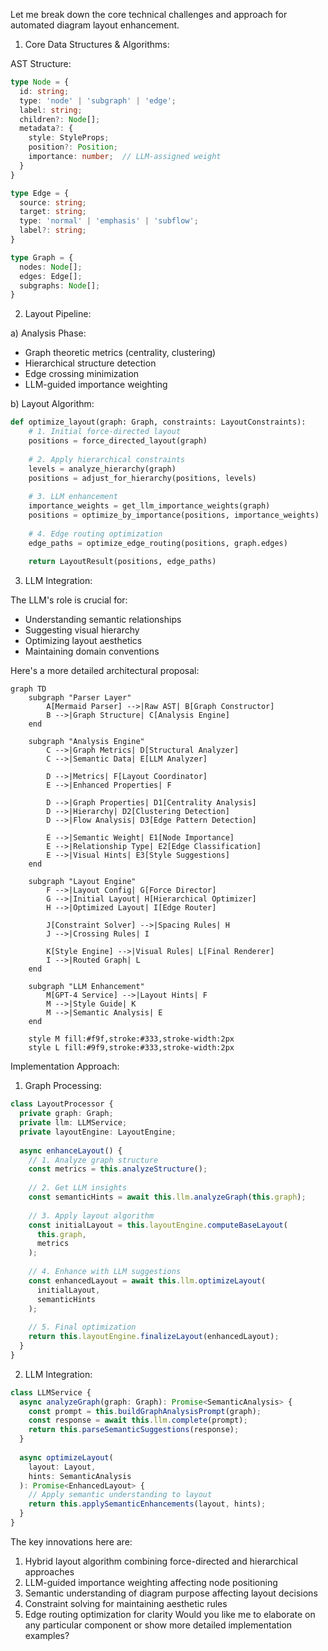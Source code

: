 Let me break down the core technical challenges and approach for automated diagram layout enhancement.

1. Core Data Structures & Algorithms:

AST Structure:
```typescript
type Node = {
  id: string;
  type: 'node' | 'subgraph' | 'edge';
  label: string;
  children?: Node[];
  metadata?: {
    style: StyleProps;
    position?: Position;
    importance: number;  // LLM-assigned weight
  }
}

type Edge = {
  source: string;
  target: string;
  type: 'normal' | 'emphasis' | 'subflow';
  label?: string;
}

type Graph = {
  nodes: Node[];
  edges: Edge[];
  subgraphs: Node[];
}
```

2. Layout Pipeline:

a) Analysis Phase:
- Graph theoretic metrics (centrality, clustering)
- Hierarchical structure detection
- Edge crossing minimization
- LLM-guided importance weighting

b) Layout Algorithm:
```python
def optimize_layout(graph: Graph, constraints: LayoutConstraints):
    # 1. Initial force-directed layout
    positions = force_directed_layout(graph)
    
    # 2. Apply hierarchical constraints
    levels = analyze_hierarchy(graph)
    positions = adjust_for_hierarchy(positions, levels)
    
    # 3. LLM enhancement
    importance_weights = get_llm_importance_weights(graph)
    positions = optimize_by_importance(positions, importance_weights)
    
    # 4. Edge routing optimization
    edge_paths = optimize_edge_routing(positions, graph.edges)
    
    return LayoutResult(positions, edge_paths)
```

3. LLM Integration:

The LLM's role is crucial for:
- Understanding semantic relationships
- Suggesting visual hierarchy
- Optimizing layout aesthetics
- Maintaining domain conventions

Here's a more detailed architectural proposal:

```mermaid
graph TD
    subgraph "Parser Layer"
        A[Mermaid Parser] -->|Raw AST| B[Graph Constructor]
        B -->|Graph Structure| C[Analysis Engine]
    end

    subgraph "Analysis Engine"
        C -->|Graph Metrics| D[Structural Analyzer]
        C -->|Semantic Data| E[LLM Analyzer]
        
        D -->|Metrics| F[Layout Coordinator]
        E -->|Enhanced Properties| F
        
        D -->|Graph Properties| D1[Centrality Analysis]
        D -->|Hierarchy| D2[Clustering Detection]
        D -->|Flow Analysis| D3[Edge Pattern Detection]
        
        E -->|Semantic Weight| E1[Node Importance]
        E -->|Relationship Type| E2[Edge Classification]
        E -->|Visual Hints| E3[Style Suggestions]
    end

    subgraph "Layout Engine"
        F -->|Layout Config| G[Force Director]
        G -->|Initial Layout| H[Hierarchical Optimizer]
        H -->|Optimized Layout| I[Edge Router]
        
        J[Constraint Solver] -->|Spacing Rules| H
        J -->|Crossing Rules| I
        
        K[Style Engine] -->|Visual Rules| L[Final Renderer]
        I -->|Routed Graph| L
    end
    
    subgraph "LLM Enhancement"
        M[GPT-4 Service] -->|Layout Hints| F
        M -->|Style Guide| K
        M -->|Semantic Analysis| E
    end

    style M fill:#f9f,stroke:#333,stroke-width:2px
    style L fill:#9f9,stroke:#333,stroke-width:2px

```

Implementation Approach:

1. Graph Processing:
```typescript
class LayoutProcessor {
  private graph: Graph;
  private llm: LLMService;
  private layoutEngine: LayoutEngine;
  
  async enhanceLayout() {
    // 1. Analyze graph structure
    const metrics = this.analyzeStructure();
    
    // 2. Get LLM insights
    const semanticHints = await this.llm.analyzeGraph(this.graph);
    
    // 3. Apply layout algorithm
    const initialLayout = this.layoutEngine.computeBaseLayout(
      this.graph,
      metrics
    );
    
    // 4. Enhance with LLM suggestions
    const enhancedLayout = await this.llm.optimizeLayout(
      initialLayout,
      semanticHints
    );
    
    // 5. Final optimization
    return this.layoutEngine.finalizeLayout(enhancedLayout);
  }
}
```

2. LLM Integration:
```typescript
class LLMService {
  async analyzeGraph(graph: Graph): Promise<SemanticAnalysis> {
    const prompt = this.buildGraphAnalysisPrompt(graph);
    const response = await this.llm.complete(prompt);
    return this.parseSemanticSuggestions(response);
  }
  
  async optimizeLayout(
    layout: Layout,
    hints: SemanticAnalysis
  ): Promise<EnhancedLayout> {
    // Apply semantic understanding to layout
    return this.applySemanticEnhancements(layout, hints);
  }
}
```

The key innovations here are:
1. Hybrid layout algorithm combining force-directed and hierarchical approaches
2. LLM-guided importance weighting affecting node positioning
3. Semantic understanding of diagram purpose affecting layout decisions
4. Constraint solving for maintaining aesthetic rules
5. Edge routing optimization for clarity
Would you like me to elaborate on any particular component or show more detailed implementation examples?
